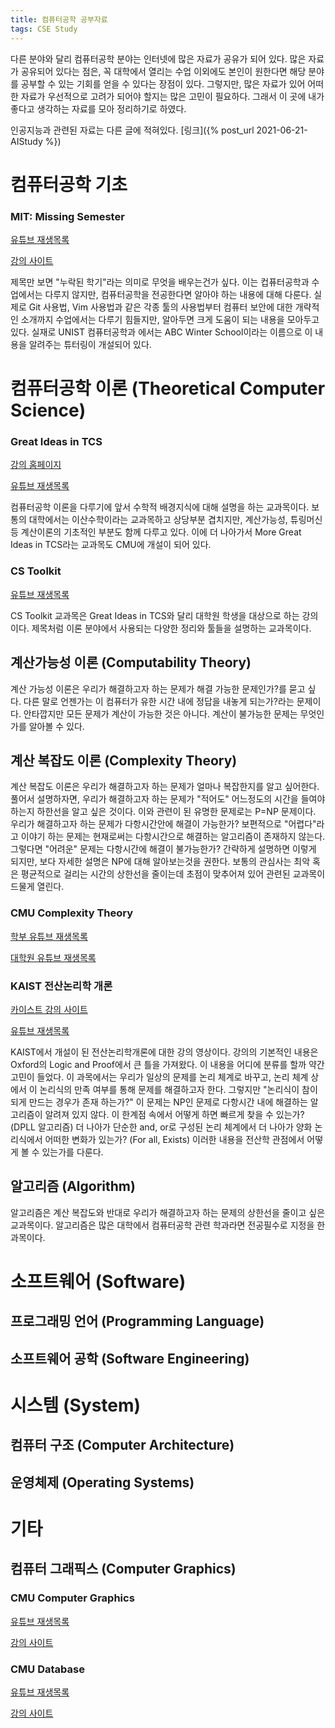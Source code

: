 ```yaml
---
title: 컴퓨터공학 공부자료
tags: CSE Study
---
```


다른 분야와 달리 컴퓨터공학 분야는 인터넷에 많은 자료가 공유가 되어 있다.
많은 자료가 공유되어 있다는 점은, 꼭 대학에서 열리는 수업 이외에도 본인이 원한다면 해당 분야를 공부할 수 있는 기회를 얻을 수 있다는 장점이 있다.
그렇지만, 많은 자료가 있어 어떠한 자료가 우선적으로 고려가 되어야 할지는 많은 고민이 필요하다.
그래서 이 곳에 내가 좋다고 생각하는 자료를 모아 정리하기로 하였다.

인공지능과 관련된 자료는 다른 글에 적혀있다. [링크]({% post_url 2021-06-21-AIStudy %})

# 컴퓨터공학 기초

### MIT: Missing Semester

[유튜브 재생목록](https://youtube.com/playlist?list=PLyzOVJj3bHQuloKGG59rS43e29ro7I57J)

[강의 사이트](https://missing.csail.mit.edu/)

제목만 보면 "누락된 학기"라는 의미로 무엇을 배우는건가 싶다.
이는 컵퓨터공학과 수업에서는 다루지 않지만, 컴퓨터공학을 전공한다면 알아야 하는 내용에 대해 다룬다.
실제로 Git 사용법, Vim 사용법과 같은 각종 툴의 사용법부터 컴퓨터 보안에 대한 개략적인 소개까지 수업에서는 다루기 힘들지만, 알아두면 크게 도움이 되는 내용을 모아두고 있다.
실재로 UNIST 컴퓨터공학과 에서는 ABC Winter School이라는 이름으로 이 내용을 알려주는 튜터링이 개설되어 있다.

# 컴퓨터공학 이론 (Theoretical Computer Science)

### Great Ideas in TCS

[강의 홈페이지](https://www.anilada.com/courses/15251f19/www/index.html)

[유튜브 재생목록](https://youtube.com/playlist?list=PLm3J0oaFux3aafQm568blS9blxtA_EWQv)

컴퓨터공학 이론을 다루기에 앞서 수학적 배경지식에 대해 설명을 하는 교과목이다.
보통의 대학에서는 이산수학이라는 교과목하고 상당부분 겹치지만, 계산가능성, 튜링머신 등 계산이론의 기초적인 부분도 함께 다루고 있다.
이에 더 나아가서 More Great Ideas in TCS라는 교과목도 CMU에 개설이 되어 있다.

### CS Toolkit

[유튜브 재생목록](https://youtube.com/playlist?list=PLm3J0oaFux3ZYpFLwwrlv_EHH9wtH6pnX)

CS Toolkit 교과목은 Great Ideas in TCS와 달리 대학원 학생을 대상으로 하는 강의이다.
제목처럼 이론 분야에서 사용되는 다양한 정리와 툴들을 설명하는 교과목이다.

## 계산가능성 이론 (Computability Theory)

계산 가능성 이론은 우리가 해결하고자 하는 문제가 해결 가능한 문제인가?를 묻고 싶다.
다른 말로 언젠가는 이 컴퓨터가 유한 시간 내에 정답을 내놓게 되는가?라는 문제이다.
안타깝지만 모든 문제가 계산이 가능한 것은 아니다.
계산이 불가능한 문제는 무엇인가를 알아볼 수 있다.

## 계산 복잡도 이론 (Complexity Theory)

계산 복잡도 이론은 우리가 해결하고자 하는 문제가 얼마나 복잡한지를 알고 싶어한다.
풀어서 설명하자면, 우리가 해결하고자 하는 문제가 "적어도" 어느정도의 시간을 들여야 하는지 하한선을 알고 싶은 것이다.
이와 관련이 된 유명한 문제로는 P=NP 문제이다.
우리가 해결하고자 하는 문제가 다항시간안에 해결이 가능한가?
보편적으로 "어렵다"라고 이야기 하는 문제는 현재로써는 다항시간으로 해결하는 알고리즘이 존재하지 않는다.
그렇다면 "어려운" 문제는 다항시간에 해결이 불가능한가?
간략하게 설명하면 이렇게 되지만, 보다 자세한 설명은 NP에 대해 알아보는것을 권한다.
보통의 관심사는 최악 혹은 평균적으로 걸리는 시간의 상한선을 줄이는데 초점이 맞추어져 있어 관련된 교과목이 드물게 열린다.

### CMU Complexity Theory

[학부 유튜브 재생목록](https://youtube.com/playlist?list=PLm3J0oaFux3YL5vLXpzOyJiLtqLp6dCW2)

[대학원 유튜브 재생목록](https://youtube.com/playlist?list=PLm3J0oaFux3b8Gg1DdaJOzYNsaXYLAOKH)

### KAIST 전산논리학 개론

[카이스트 강의 사이트](https://github.com/hongseok-yang/logic21)

[유튜브 재생목록](https://youtube.com/playlist?list=PLvV9DPeJV9xzhy0Ti3P4DrfmtfXfLalW6)

KAIST에서 개설이 된 전산논리학개론에 대한 강의 영상이다.
강의의 기본적인 내용은 Oxford의 Logic and Proof에서 큰 틀을 가져왔다.
이 내용을 어디에 분류를 할까 약간 고민이 들었다.
이 과목에서는 우리가 일상의 문제를 논리 체계로 바꾸고, 논리 체계 상에서 이 논리식의 만족 여부를 통해 문제를 해결하고자 한다.
그렇지만 "논리식이 참이 되게 만드는 경우가 존재 하는가?" 이 문제는 NP인 문제로 다항시간 내에 해결하는 알고리즘이 알려져 있지 않다.
이 한계점 속에서 어떻게 하면 빠르게 찾을 수 있는가? (DPLL 알고리즘)
더 나아가 단순한 and, or로 구성된 논리 체계에서 더 나아가 양화 논리식에서 어떠한 변화가 있는가? (For all, Exists)
이러한 내용을 전산학 관점에서 어떻게 볼 수 있는가를 다룬다.

## 알고리즘 (Algorithm)

알고리즘은 계산 복잡도와 반대로 우리가 해결하고자 하는 문제의 상한선을 줄이고 싶은 교과목이다.
알고리즘은 많은 대학에서 컴퓨터공학 관련 학과라면 전공필수로 지정을 한 과목이다.

# 소프트웨어 (Software)

## 프로그래밍 언어 (Programming Language)

## 소프트웨어 공학 (Software Engineering)

# 시스템 (System)

## 컴퓨터 구조 (Computer Architecture)

## 운영체제 (Operating Systems)

# 기타

## 컴퓨터 그래픽스 (Computer Graphics)

### CMU Computer Graphics

[유튜브 재생목록](https://youtube.com/playlist?list=PL9_jI1bdZmz2emSh0UQ5iOdT2xRHFHL7E)

[강의 사이트](http://15462.courses.cs.cmu.edu/)

### CMU Database

[유튜브 재생목록](https://youtube.com/playlist?list=PLSE8ODhjZXjbohkNBWQs_otTrBTrjyohi)

[강의 사이트](https://15445.courses.cs.cmu.edu/fall2019/)
